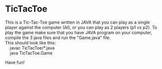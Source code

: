 # TicTacToe
This is a Tic-Tac-Toe game written in JAVA that you can play as a single player against the computer (AI),
or you can play as 2 players (p1 vs p2).
To play the game make sure that you have JAVA program on your computer, compile the 3 java files and run the "Game.java" file.<br /> 
This should look like this:<br /> 
&nbsp;&nbsp;&nbsp;&nbsp;javac TicTacToe/*.java<br /> 
&nbsp;&nbsp;&nbsp;&nbsp;java TicTacToe.Game<br /> 

Have fun!
